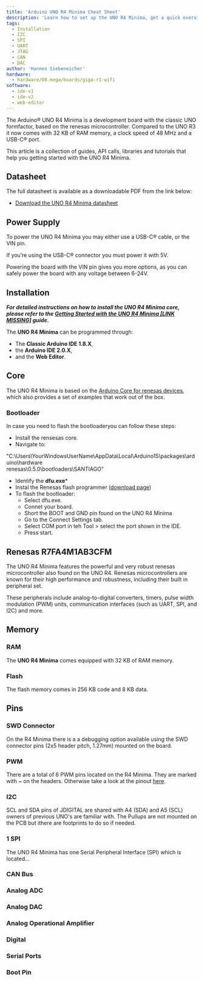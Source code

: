 ```yaml
---
title: 'Arduino UNO R4 Minima Cheat Sheet'
description: 'Learn how to set up the UNO R4 Minima, get a quick overview of the components, information regarding pins and how to use different Serial (SPI, I2C, CAN) protocols.'
tags:
  - Installation
  - I2C
  - SPI
  - UART
  - JTAG
  - CAN
  - DAC
author: 'Hannes Siebeneicher'
hardware:
  - hardware/08.mega/boards/giga-r1-wifi
software:
  - ide-v1
  - ide-v2
  - web-editor
---
```


The Arduino® UNO R4 Minima is a development board with the classic UNO formfactor, based on the renesas microcontroller. Compared to the UNO R3 it now comes with 32 KB of RAM memory, a clock speed of 48 MHz and a USB-C® port.

This article is a collection of guides, API calls, libraries and tutorials that help you getting started with the UNO R4 Minima.

## Datasheet

The full datasheet is available as a downloadable PDF from the link below:

- [Download the UNO R4 Minima datasheet](https://www.google.com/)

## Power Supply

To power the UNO R4 Minima you may either use a USB-C® cable, or the VIN pin.

If you’re using the USB-C® connector you must power it with 5V.

Powering the board with the VIN pin gives you more options, as you can safely power the board with any voltage between 6-24V.


## Installation

***For detailed instructions on how to install the UNO R4 Minima core, please refer to the [Getting Started with the UNO R4 Minima [LINK MISSING]]() guide.***

The **UNO R4 Minima** can be programmed through:

- The **Classic Arduino IDE 1.8.X**, 
- the **Arduino IDE 2.0.X**, 
- and the **Web Editor**. 

## Core

The UNO R4 Minima is based on the [Arduino Core for renesas devices](https://github.com/bcmi-labs/ArduinoCore-renesas), which also provides a set of examples that work out of the box.

### Bootloader

In case you need to flash the bootloaderyou can follow these steps:

- Install the rensesas core.
- Navigate to: 

"C:\Users\YourWindowsUserName\AppData\Local\Arduino15\packages\arduino\hardware\
renesas\0.5.0\bootloaders\SANTIAGO"

- Identify the **dfu.exe***
- Instal the Renesas flash programmer ([download page](https://www.renesas.com/us/en/software-tool/renesas-flash-programmer-programming-gui))
- To flash the bootloader:
    - Select dfu.exe.
    - Connet your board.
    - Short the BOOT and GND pin found on the UNO R4 Minima
    - Go to the Connect Settings tab.
    - Select COM port in teh Tool > select the port shown in the IDE.
    - Press start. 

## Renesas R7FA4M1AB3CFM

The UNO R4 Minima features the powerful and very robust renesas microcontroller also found on the UNO R4. Renesas microcontrollers are known for their high performance and robustness, including their built in peripheral set. 

These peripherals include analog-to-digital converters, timers, pulse width modulation (PWM) units, communication interfaces (such as UART, SPI, and I2C) and more.

## Memory

### RAM

The **UNO R4 Minima** comes equipped with 32 KB of RAM memory.

### Flash

The flash memory comes in 256 KB code and 8 KB data.

## Pins

### SWD Connector

On the R4 Minima there is a a debugging option available using the SWD connector pins (2x5 header pitch, 1.27mm) mounted on the board.

### PWM

There are a total of 6 PWM pins located on the R4 Minima. They are marked with ~ on the headers. Otherwise take a look at the pinout [here]().

### I2C

SCL and SDA pins of JDIGITAL are shared with A4 (SDA) and A5 (SCL) owners of previous UNO's are familiar with. The Pullups are not mounted on the PCB but ithere are footprints to do so if needed.

### 1 SPI

The UNO R4 Minima has one Serial Peripheral Interface (SPI) which is located... 

### CAN Bus

### Analog ADC

### Analog DAC

### Analog Operational Amplifier

### Digital

### Serial Ports

### Boot Pin
